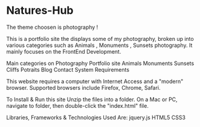 # Natures-Hub

The theme choosen is photography !

This is a portfolio site the displays some of my photography, broken up into various categories such as
Animals , Monuments , Sunsets photography.
It mainly focuses on the FrontEnd Development. 

Main categories on Photography Portfolio site
Animals
Monuments 
Sunsets
Cliffs Potraits
Blog
Contact
System Requirements

This website requires a computer with Internet Access and a "modern" browser. 
Supported browsers include Firefox, Chrome, Safari.

To Install & Run this site
Unzip the files into a folder. On a Mac or PC, navigate to folder, then double-click the "index.html" file.

Libraries, Frameworks & Technologies Used Are:
jquery.js
HTML5
CSS3
